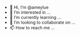 - 👋 Hi, I’m @ameylue
- 👀 I’m interested in ...
- 🌱 I’m currently learning ...
- 💞️ I’m looking to collaborate on ...
- 📫 How to reach me ...

<!---
ameylue/ameylue is a ✨ special ✨ repository because its `README.md` (this file) appears on your GitHub profile.
You can click the Preview link to take a look at your changes.
--->
